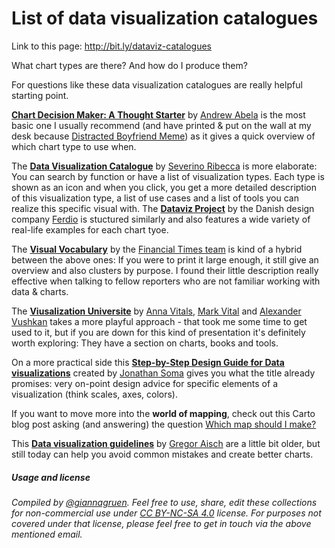 # List of data visualization catalogues

Link to this page: http://bit.ly/dataviz-catalogues

What chart types are there? And how do I produce them?

For questions like these data visualization catalogues are really helpful starting point. 

[**Chart Decision Maker: A Thought Starter**](http://extremepresentation.typepad.com/files/choosing-a-good-chart-09.pdf) by [Andrew Abela](https://extremepresentation.com/about/) is the most basic one I usually recommend (and have printed & put on the wall at my desk because [Distracted Boyfriend Meme](https://twitter.com/xocasgv/status/901863006799323137)) as it gives a quick overview of which chart type to use when.

The [**Data Visualization Catalogue**](https://datavizcatalogue.com/) by [Severino Ribecca](https://twitter.com/sr_visual_info) is more elaborate: You can search by function or have a list of visualization types. Each type is shown as an icon and when you click, you get a more detailed description of this visualization type, a list of use cases and a list of tools you can realize this specific visual with.
The [**Dataviz Project**](http://datavizproject.com/) by the Danish design company [Ferdio](https://twitter.com/ferdiocom) is stuctured similarly and also features a wide variety of real-life examples for each chart tyoe.

The [**Visual Vocabulary**](https://github.com/ft-interactive/chart-doctor/blob/master/visual-vocabulary/Visual-vocabulary.pdf) by the [Financial Times team](https://www.ft.com/ft-data) is kind of a hybrid between the above ones: If you were to print it large enough, it still give an overview and also clusters by purpose. I found their little description really effective when talking to fellow reporters who are not familiar working with data & charts.

The [**Viusalization Universite**](http://visualizationuniverse.com/) by [Anna Vitals](https://twitter.com/annavitals), [Mark Vital](https://twitter.com/markvitals) and [Alexander Vushkan](https://twitter.com/alexzender) takes a more playful approach - that took me some time to get used to it, but if you are down for this kind of presentation it's definitely worth exploring: They have a section on charts, books and tools.

On a more practical side this [**Step-by-Step Design Guide for Data visualizations**](http://designingviz.com/) created by [Jonathan Soma](http://jonathansoma.com/) gives you what the title already promises: very on-point design advice for specific elements of a visualization (think scales, axes, colors). 

If you want to move more into the **world of mapping**, check out this Carto blog post asking (and answering) the question [Which map should I make?](https://carto.com/academy/courses/intermediate-design/which-kind-of-map-should-i-make/)

This [**Data visualization guidelines**](https://schoolofdata.org/2013/04/26/data-visualization-guidelines-by-gregor-aisch-international-journalism-festival/) by [Gregor Aisch](https://driven-by-data.net/) are a little bit older, but still today can help you avoid common mistakes and create better charts. 













##### Usage and license
*Compiled by [@giannagruen](twitter.com/giannagruen).* 
*Feel free to use, share, edit these collections for non-commercial use under [CC BY-NC-SA 4.0](https://creativecommons.org/licenses/by-nc-sa/4.0/) license. For purposes not covered under that license, please feel free to get in touch via the above mentioned email.*